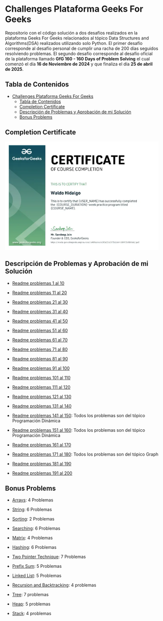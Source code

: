# Challenges Plataforma Geeks For Geeks

Repositorio con el código solución a dos desafíos realizados en la plataforma Geeks For Geeks relacionados al tópico Data Structures and Algorithms(DSA) realizados utilizando solo Python. El primer desafío corresponde al desafío personal de cumplir una racha de 200 días seguidos resolviendo problemas. El segundo desafío corresponde al desafío oficial de la plataforma llamado **GfG 160 - 160 Days of Problem Solving** el cual comenzó el día **16 de Noviembre de 2024** y que finaliza el día **25 de abril de 2025**.

## Tabla de Contenidos

- [Challenges Plataforma Geeks For Geeks](#challenges-plataforma-geeks-for-geeks)
  - [Tabla de Contenidos](#tabla-de-contenidos)
  - [Completion Certificate](#completion-certificate)
  - [Descripción de Problemas y Aprobación de mi Solución](#descripción-de-problemas-y-aprobación-de-mi-solución)
  - [Bonus Problems](#bonus-problems)

## Completion Certificate

![Certificado](./gfg160_completion_certificate.webp)

## Descripción de Problemas y Aprobación de mi Solución

- [Readme problemas 1 al 10 ](./day001-010/problem1to10.md)

- [Readme problemas 11 al 20 ](./day011-020/problem11to20.md)

- [Readme problemas 21 al 30 ](./day021-030/problem21to30.md)

- [Readme problemas 31 al 40 ](./day031-040/problem31to40.md)

- [Readme problemas 41 al 50 ](./day041-050/problem41to50.md)

- [Readme problemas 51 al 60 ](./day051-060/problem51to60.md)

- [Readme problemas 61 al 70 ](./day061-070/problem61to70.md)

- [Readme problemas 71 al 80 ](./day071-080/problem71to80.md)

- [Readme problemas 81 al 90 ](./day081-090/problem81to90.md)

- [Readme problemas 91 al 100 ](./day091-100/problem91to100.md)

- [Readme problemas 101 al 110 ](./day101-110/problem101to110.md)

- [Readme problemas 111 al 120](./day111-120/problem111to120.md)

- [Readme problemas 121 al 130](./day121-130/problem121to130.md)

- [Readme problemas 131 al 140](./day131-140/problem131to140.md)

- [Readme problemas 141 al 150](./day141-150/problem141to150.md): Todos los problemas son del tópico Programación Dinámica

- [Readme problemas 151 al 160](./day151-160/problem151to160.md): Todos los problemas son del tópico Programación Dinámica

- [Readme problemas 161 al 170](./day161-170/problem161to170.md)

- [Readme problemas 171 al 180](./day171-180/problem171to180.md): Todos los problemas son del tópico Graph

- [Readme problemas 181 al 190](./day181-190/problem181to190.md)

- [Readme problemas 191 al 200](./day191-200/problem191to200.md)

## Bonus Problems

- [Arrays](./BonusProblem/1Arrays): 4 Problemas

- [String](./BonusProblem/2String): 6 Problemas

- [Sorting](./BonusProblem/3Sorting): 2 Problemas

- [Searching](./BonusProblem/4Searching): 6 Problemas

- [Matrix](./BonusProblem/5Matrix): 4 Problemas

- [Hashing](./BonusProblem/6Hashing): 6 Problemas

- [Two Pointer Technique](./BonusProblem/7Two%20Pointer%20Technique): 7 Problemas

- [Prefix Sum](./BonusProblem/8Prefix%20Sum): 5 Problemas

- [Linked List](./BonusProblem/9Linked%20List): 5 Problemas

- [Recursion and Backtracking](./BonusProblem/10Recursion%20and%20backtracking/): 4 problemas

- [Tree](./BonusProblem/101Tree/): 7 problemas

- [Heap](./BonusProblem/102Heap/): 5 problemas

- [Stack](./BonusProblem/103Stack/): 4 problemas
